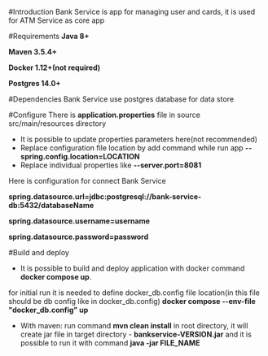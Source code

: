 #Introduction
Bank Service is app for managing user and cards, it is used for ATM Service as core app

#Requirements
**Java 8+**

**Maven 3.5.4+**

**Docker 1.12+(not required)**

**Postgres 14.0+**

#Dependencies
Bank Service use postgres database for data store

#Configure
There is **application.properties** file in source src/main/resources directory
* It is possible to update properties parameters here(not recommended)
* Replace configuration file location by add command while run app **--spring.config.location=LOCATION**
* Replace individual properties like **--server.port=8081**

Here is configuration for connect Bank Service

**spring.datasource.url=jdbc:postgresql://bank-service-db:5432/databaseName**

**spring.datasource.username=username**

**spring.datasource.password=password**

#Build and deploy
* It is possible to build and deploy application with docker command **docker compose up**.

 for initial run it is needed to define docker_db.config file location(in this file should be db config like in docker_db.config) **docker compose --env-file "docker_db.config" up**
* With maven: run command **mvn clean install** in root directory, it will create jar file in target directory - **bankservice-VERSION.jar** and it is possible to run it with command **java -jar FILE_NAME**

